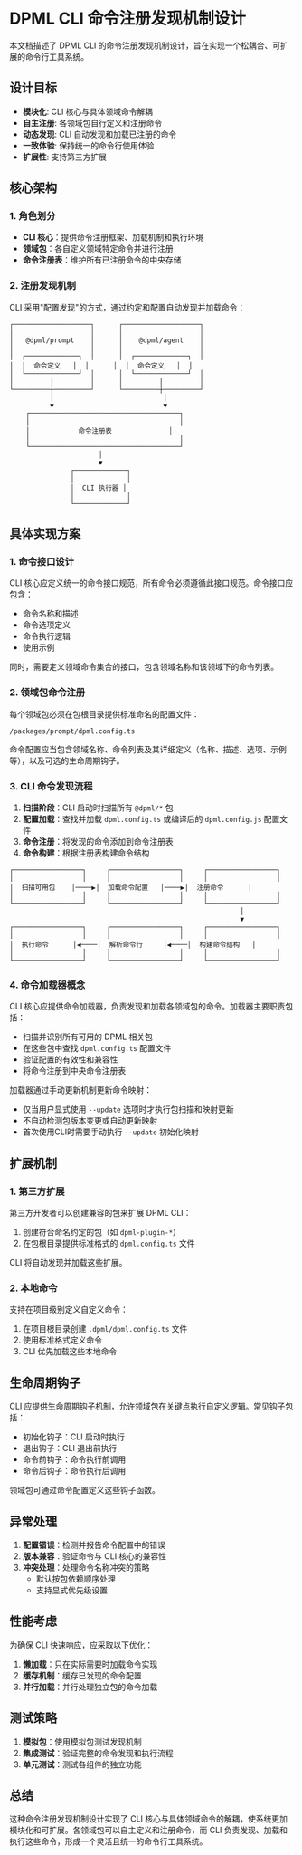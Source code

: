 # DPML CLI 命令注册发现机制设计

本文档描述了 DPML CLI 的命令注册发现机制设计，旨在实现一个松耦合、可扩展的命令行工具系统。

## 设计目标

- **模块化**: CLI 核心与具体领域命令解耦
- **自主注册**: 各领域包自行定义和注册命令
- **动态发现**: CLI 自动发现和加载已注册的命令
- **一致体验**: 保持统一的命令行使用体验
- **扩展性**: 支持第三方扩展

## 核心架构

### 1. 角色划分

- **CLI 核心**：提供命令注册框架、加载机制和执行环境
- **领域包**：各自定义领域特定命令并进行注册
- **命令注册表**：维护所有已注册命令的中央存储

### 2. 注册发现机制

CLI 采用"配置发现"的方式，通过约定和配置自动发现并加载命令：

```
┌───────────────────┐      ┌───────────────────┐
│                   │      │                   │
│   @dpml/prompt    │      │    @dpml/agent    │
│                   │      │                   │
│  ┌─────────────┐  │      │  ┌─────────────┐  │
│  │  命令定义   │  │      │  │  命令定义   │  │
│  └─────────────┘  │      │  └─────────────┘  │
│         │         │      │         │         │
└─────────┼─────────┘      └─────────┼─────────┘
          │                           │
          ▼                           ▼
    ┌─────────────────────────────────────┐
    │                                     │
    │            命令注册表              │
    │                                     │
    └─────────────────────────────────────┘
                      │
                      ▼
               ┌─────────────┐
               │             │
               │  CLI 执行器 │
               │             │
               └─────────────┘
```

## 具体实现方案

### 1. 命令接口设计

CLI 核心应定义统一的命令接口规范，所有命令必须遵循此接口规范。命令接口应包含：

- 命令名称和描述
- 命令选项定义
- 命令执行逻辑
- 使用示例

同时，需要定义领域命令集合的接口，包含领域名称和该领域下的命令列表。

### 2. 领域包命令注册

每个领域包必须在包根目录提供标准命名的配置文件：

```
/packages/prompt/dpml.config.ts
```

命令配置应当包含领域名称、命令列表及其详细定义（名称、描述、选项、示例等），以及可选的生命周期钩子。

### 3. CLI 命令发现流程

1. **扫描阶段**：CLI 启动时扫描所有 `@dpml/*` 包
2. **配置加载**：查找并加载 `dpml.config.ts` 或编译后的 `dpml.config.js` 配置文件
3. **命令注册**：将发现的命令添加到命令注册表
4. **命令构建**：根据注册表构建命令结构

```
┌─────────────────┐     ┌─────────────────┐     ┌─────────────────┐
│                 │     │                 │     │                 │
│  扫描可用包    │────▶│  加载命令配置   │────▶│  注册命令      │
│                 │     │                 │     │                 │
└─────────────────┘     └─────────────────┘     └─────────────────┘
                                                         │
                                                         ▼
┌─────────────────┐     ┌─────────────────┐     ┌─────────────────┐
│                 │     │                 │     │                 │
│  执行命令      │◀────│  解析命令行     │◀────│  构建命令结构   │
│                 │     │                 │     │                 │
└─────────────────┘     └─────────────────┘     └─────────────────┘
```

### 4. 命令加载器概念

CLI 核心应提供命令加载器，负责发现和加载各领域包的命令。加载器主要职责包括：

- 扫描并识别所有可用的 DPML 相关包
- 在这些包中查找 `dpml.config.ts` 配置文件
- 验证配置的有效性和兼容性
- 将命令注册到中央命令注册表

加载器通过手动更新机制更新命令映射：

- 仅当用户显式使用 `--update` 选项时才执行包扫描和映射更新
- 不自动检测包版本变更或自动更新映射
- 首次使用CLI时需要手动执行 `--update` 初始化映射

## 扩展机制

### 1. 第三方扩展

第三方开发者可以创建兼容的包来扩展 DPML CLI：

1. 创建符合命名约定的包（如 `dpml-plugin-*`）
2. 在包根目录提供标准格式的 `dpml.config.ts` 文件

CLI 将自动发现并加载这些扩展。

### 2. 本地命令

支持在项目级别定义自定义命令：

1. 在项目根目录创建 `.dpml/dpml.config.ts` 文件
2. 使用标准格式定义命令
3. CLI 优先加载这些本地命令

## 生命周期钩子

CLI 应提供生命周期钩子机制，允许领域包在关键点执行自定义逻辑。常见钩子包括：

- 初始化钩子：CLI 启动时执行
- 退出钩子：CLI 退出前执行
- 命令前钩子：命令执行前调用
- 命令后钩子：命令执行后调用

领域包可通过命令配置定义这些钩子函数。

## 异常处理

1. **配置错误**：检测并报告命令配置中的错误
2. **版本兼容**：验证命令与 CLI 核心的兼容性
3. **冲突处理**：处理命令名称冲突的策略
   - 默认按包依赖顺序处理
   - 支持显式优先级设置

## 性能考虑

为确保 CLI 快速响应，应采取以下优化：

1. **懒加载**：只在实际需要时加载命令实现
2. **缓存机制**：缓存已发现的命令配置
3. **并行加载**：并行处理独立包的命令加载

## 测试策略

1. **模拟包**：使用模拟包测试发现机制
2. **集成测试**：验证完整的命令发现和执行流程
3. **单元测试**：测试各组件的独立功能

## 总结

这种命令注册发现机制设计实现了 CLI 核心与具体领域命令的解耦，使系统更加模块化和可扩展。各领域包可以自主定义和注册命令，而 CLI 负责发现、加载和执行这些命令，形成一个灵活且统一的命令行工具系统。
